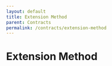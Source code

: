 ```yaml
---
layout: default
title: Extension Method
parent: Contracts
permalink: /contracts/extension-method
---
```


# Extension Method
